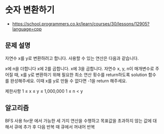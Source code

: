 # 숫자 변환하기
   - https://school.programmers.co.kr/learn/courses/30/lessons/12905?language=cpp

## 문제 설명
자연수 x를 y로 변환하려고 합니다. 사용할 수 있는 연산은 다음과 같습니다.

x에 n을 더합니다
x에 2를 곱합니다.
x에 3을 곱합니다.
자연수 x, y, n이 매개변수로 주어질 때, x를 y로 변환하기 위해 필요한 최소 연산 횟수를 return하도록 solution 함수를 완성해주세요. 이때 x를 y로 만들 수 없다면 -1을 return 해주세요.

제한사항
1 ≤ x ≤ y ≤ 1,000,000
1 ≤ n < y

## 알고리즘
BFS 사용
for문 에서 가능한 세 가지 연산을 수행하고 목표값을 초과하지 않는 값에 대해서 큐에 추가 후 다음 반복 때 큐에서 꺼내어 반복

